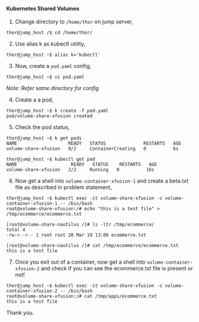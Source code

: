 #### Kubernetes Shared Volumes

1. Change directory to `/home/thor` on jump server,

```
thor@jump_host /$ cd /home/thor/
```

2. Use alias k as kubectl utility,

```
thor@jump_host ~$ alias k='kubectl'
```

3. Now, create a `pod.yaml` config,

```
thor@jump_host ~$ vi pod.yaml
```
*Note: Refer same directory for config*

4. Create a a pod,

```
thor@jump_host ~$ k create -f pod.yaml
pod/volume-share-xfusion created
```

5. Check the pod status,

```
thor@jump_host ~$ k get pods
NAME                   READY   STATUS              RESTARTS   AGE
volume-share-xfusion   0/2     ContainerCreating   0          6s

thor@jump_host ~$ kubectl get pod 
NAME                    READY   STATUS    RESTARTS   AGE
volume-share-xfusion   2/2     Running   0          16s
```

6. Now get a shell into `volume-container-xfusion-1` and create a beta.txt file as described in problem statement,

```
thor@jump_host ~$ kubectl exec -it volume-share-xfusion -c volume-container-xfusion-1 -- /bin/bash
root@volume-share-xfusion:/# echo "this is a test file" > /tmp/ecommerce/ecommerce.txt

[root@volume-share-nautilus /]# ls -ltr /tmp/ecommerce/
total 4
-rw-r--r-- 1 root root 20 Mar 19 13:08 ecommerce.txt

[root@volume-share-nautilus /]# cat /tmp/ecommerce/ecommerce.txt 
this is a test file
```

7. Once you exit out of a container, now get a shell into `volume-container-xfusion-2` and check if you can see the ecommerce.txt file is present or not!

```
thor@jump_host ~$ kubectl exec -it volume-share-xfusion -c volume-container-xfusion-2 -- /bin/bash
root@volume-share-xfusion:/# cat /tmp/apps/ecommerce.txt 
this is a test file
```

Thank you.

